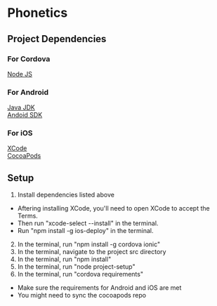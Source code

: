 # Phonetics

## Project Dependencies

### For Cordova
[Node JS](https://nodejs.org/en/)   

### For Android 
[Java JDK](http://www.oracle.com/technetwork/java/javase/downloads/index-jsp-138363.html)  
[Andoid SDK](https://developer.android.com/studio/index.html)  

### For iOS
[XCode](https://developer.apple.com/xcode/)  
[CocoaPods](https://cocoapods.org/)  

## Setup

1. Install dependencies listed above  
* Aftering installing XCode, you'll need to open XCode to accept the Terms.  
* Then run "xcode-select --install" in the terminal.  
* Run "npm install -g ios-deploy" in the terminal.  
2. In the terminal, run "npm install -g cordova ionic"  
3. In the terminal, navigate to the project src directory  
4. In the terminal, run "npm install"  
5. In the terminal, run "node project-setup"  
6. In the terminal, run "cordova requirements"  
* Make sure the requirements for Android and iOS are met  
* You might need to sync the cocoapods repo  